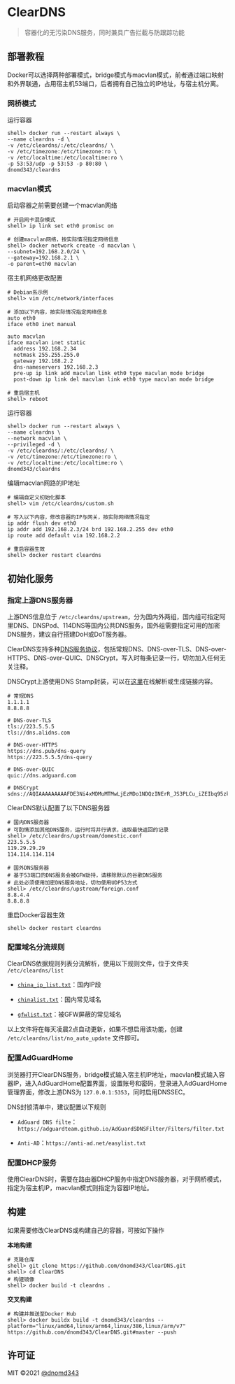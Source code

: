 # ClearDNS

> 容器化的无污染DNS服务，同时兼具广告拦截与防跟踪功能

## 部署教程

Docker可以选择两种部署模式，bridge模式与macvlan模式，前者通过端口映射和外界联通，占用宿主机53端口，后者拥有自己独立的IP地址，与宿主机分离。

### 网桥模式

运行容器

```
shell> docker run --restart always \
--name cleardns -d \
-v /etc/cleardns/:/etc/cleardns/ \
-v /etc/timezone:/etc/timezone:ro \
-v /etc/localtime:/etc/localtime:ro \
-p 53:53/udp -p 53:53 -p 80:80 \
dnomd343/cleardns
```

### macvlan模式

启动容器之前需要创建一个macvlan网络

```
# 开启网卡混杂模式
shell> ip link set eth0 promisc on

# 创建macvlan网络，按实际情况指定网络信息
shell> docker network create -d macvlan \
--subnet=192.168.2.0/24 \
--gateway=192.168.2.1 \
-o parent=eth0 macvlan
```

宿主机网络更改配置

```
# Debian系示例
shell> vim /etc/network/interfaces

# 添加以下内容，按实际情况指定网络信息
auto eth0
iface eth0 inet manual

auto macvlan
iface macvlan inet static
  address 192.168.2.34
  netmask 255.255.255.0
  gateway 192.168.2.2
  dns-nameservers 192.168.2.3
  pre-up ip link add macvlan link eth0 type macvlan mode bridge
  post-down ip link del macvlan link eth0 type macvlan mode bridge

# 重启宿主机
shell> reboot
```

运行容器

```
shell> docker run --restart always \
--name cleardns \
--network macvlan \
--privileged -d \
-v /etc/cleardns/:/etc/cleardns/ \
-v /etc/timezone:/etc/timezone:ro \
-v /etc/localtime:/etc/localtime:ro \
dnomd343/cleardns
```

编辑macvlan网路的IP地址

```
# 编辑自定义初始化脚本
shell> vim /etc/cleardns/custom.sh

# 写入以下内容，修改容器的IP与网关，按实际网络情况指定
ip addr flush dev eth0
ip addr add 192.168.2.3/24 brd 192.168.2.255 dev eth0
ip route add default via 192.168.2.2

# 重启容器生效
shell> docker restart cleardns
```

## 初始化服务

### 指定上游DNS服务器

上游DNS信息位于 `/etc/cleardns/upstream`，分为国内外两组，国内组可指定阿里DNS、DNSPod、114DNS等国内公共DNS服务，国外组需要指定可用的加密DNS服务，建议自行搭建DoH或DoT服务器。

ClearDNS支持多种[DNS服务协议](https://blog.dnomd343.top/dns-server/#DNS%E5%90%84%E5%8D%8F%E8%AE%AE%E7%AE%80%E4%BB%8B)，包括常规DNS、DNS-over-TLS、DNS-over-HTTPS、DNS-over-QUIC、DNSCrypt，写入时每条记录一行，切勿加入任何无关注释。

DNSCrypt上游使用DNS Stamp封装，可以在[这里](https://dnscrypt.info/stamps)在线解析或生成链接内容。

```
# 常规DNS
1.1.1.1
8.8.8.8

# DNS-over-TLS
tls://223.5.5.5
tls://dns.alidns.com

# DNS-over-HTTPS
https://dns.pub/dns-query
https://223.5.5.5/dns-query

# DNS-over-QUIC
quic://dns.adguard.com

# DNSCrypt
sdns://AQIAAAAAAAAAFDE3Ni4xMDMuMTMwLjEzMDo1NDQzINErR_JS3PLCu_iZEIbq95zkSV2LFsigxDIuUso_OQhzIjIuZG5zY3J5cHQuZGVmYXVsdC5uczEuYWRndWFyZC5jb20
```

ClearDNS默认配置了以下DNS服务器

```
# 国内DNS服务器
# 可酌情添加其他DNS服务，运行时将并行请求，选取最快返回的记录
shell> /etc/cleardns/upstream/domestic.conf
223.5.5.5
119.29.29.29
114.114.114.114

# 国外DNS服务器
# 基于53端口的DNS服务会被GFW劫持，请移除默认的谷歌DNS服务
# 此处必须使用加密DNS服务地址，切勿使用UDP53方式
shell> /etc/cleardns/upstream/foreign.conf
8.8.4.4
8.8.8.8
```

重启Docker容器生效

```
shell> docker restart cleardns
```

### 配置域名分流规则

ClearDNS依据规则列表分流解析，使用以下规则文件，位于文件夹 `/etc/cleardns/list`

+ [`china_ip_list.txt`](https://raw.fastgit.org/17mon/china_ip_list/master/china_ip_list.txt)：国内IP段

+ [`chinalist.txt`](https://res.343.re/Share/chinalist/chinalist.txt)：国内常见域名

+ [`gfwlist.txt`](https://res.343.re/Share/gfwlist/gfwlist.txt)：被GFW屏蔽的常见域名

以上文件将在每天凌晨2点自动更新，如果不想启用该功能，创建 `/etc/cleardns/list/no_auto_update` 文件即可。

### 配置AdGuardHome

浏览器打开ClearDNS服务，bridge模式输入宿主机IP地址，macvlan模式输入容器IP，进入AdGuardHome配置界面，设置账号和密码，登录进入AdGuardHome管理界面，修改上游DNS为 `127.0.0.1:5353`，同时启用DNSSEC。

DNS封锁清单中，建议配置以下规则

+ `AdGuard DNS filte`：`https://adguardteam.github.io/AdGuardSDNSFilter/Filters/filter.txt`

+ `Anti-AD`：`https://anti-ad.net/easylist.txt`

### 配置DHCP服务

使用ClearDNS时，需要在路由器DHCP服务中指定DNS服务器，对于网桥模式，指定为宿主机IP，macvlan模式则指定为容器IP地址。

## 构建

如果需要修改ClearDNS或构建自己的容器，可按如下操作

**本地构建**

```
# 克隆仓库
shell> git clone https://github.com/dnomd343/ClearDNS.git
shell> cd ClearDNS
# 构建镜像
shell> docker build -t cleardns .
```

**交叉构建**

```
# 构建并推送至Docker Hub
shell> docker buildx build -t dnomd343/cleardns --platform="linux/amd64,linux/arm64,linux/386,linux/arm/v7" https://github.com/dnomd343/ClearDNS.git#master --push
```

## 许可证

MIT ©2021 [@dnomd343](https://github.com/dnomd343)

